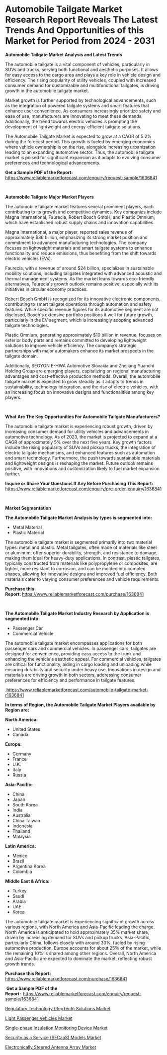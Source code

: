 <p><h1>Automobile Tailgate Market Research Report Reveals The Latest Trends And Opportunities of this Market for Period from 2024 - 2031</h1></p><p><strong>Automobile Tailgate Market Analysis and Latest Trends</strong></p>
<p><p>The automobile tailgate is a vital component of vehicles, particularly in SUVs and trucks, serving both functional and aesthetic purposes. It allows for easy access to the cargo area and plays a key role in vehicle design and efficiency. The rising popularity of utility vehicles, coupled with increased consumer demand for customizable and multifunctional tailgates, is driving growth in the automobile tailgate market.</p><p>Market growth is further supported by technological advancements, such as the integration of powered tailgate systems and smart features that enhance user convenience. As consumers increasingly prioritize safety and ease of use, manufacturers are innovating to meet these demands. Additionally, the trend towards electric vehicles is prompting the development of lightweight and energy-efficient tailgate solutions.</p><p>The Automobile Tailgate Market is expected to grow at a CAGR of 5.2% during the forecast period. This growth is fueled by emerging economies where vehicle ownership is on the rise, alongside increasing urbanization leading to an expanding automotive sector. Thus, the automobile tailgate market is poised for significant expansion as it adapts to evolving consumer preferences and technological advancements.</p></p>
<p><strong>Get a Sample PDF of the Report:&nbsp;</strong> <a href="https://www.reliablemarketforecast.com/enquiry/request-sample/1636841?utm_campaign=1117&utm_medium=2&utm_source=Github&utm_content=ia&utm_term=07122024&utm_id=automobile-tailgate">https://www.reliablemarketforecast.com/enquiry/request-sample/1636841</a></p>
<p>&nbsp;</p>
<p><strong>Automobile Tailgate Major Market Players</strong></p>
<p><p>The automobile tailgate market features several prominent players, each contributing to its growth and competitive dynamics. Key companies include Magna International, Faurecia, Robert Bosch GmbH, and Plastic Omnium, which have established robust supply chains and innovation capabilities. </p><p>Magna International, a major player, reported sales revenue of approximately $36 billion, emphasizing its strong market position and commitment to advanced manufacturing technologies. The company focuses on lightweight materials and smart tailgate systems to enhance functionality and reduce emissions, thus benefiting from the shift towards electric vehicles (EVs).</p><p>Faurecia, with a revenue of around $24 billion, specializes in sustainable mobility solutions, including tailgates integrated with advanced acoustic and thermal management systems. As the market leans towards eco-friendly alternatives, Faurecia's growth outlook remains positive, especially with its initiatives in circular economy practices.</p><p>Robert Bosch GmbH is recognized for its innovative electronic components, contributing to smart tailgate operations through automation and safety features. While specific revenue figures for its automotive segment are not disclosed, Bosch's extensive portfolio positions it well for future growth, particularly in the EV segment, which is increasingly adopting advanced tailgate technologies.</p><p>Plastic Omnium, generating approximately $10 billion in revenue, focuses on exterior body parts and remains committed to developing lightweight solutions to improve vehicle efficiency. The company’s strategic partnerships with major automakers enhance its market prospects in the tailgate domain.</p><p>Additionally, SEOYON E-HWA Automotive Slovakia and Zhejiang Yuanchi Holding Group are emerging players, capitalizing on regional manufacturing advantages and cost-effective production methods. Overall, the automobile tailgate market is expected to grow steadily as it adapts to trends in sustainability, technology integration, and the rise of electric vehicles, with an increasing focus on innovative designs and functionalities among key players.</p></p>
<p>&nbsp;</p>
<p><strong>What Are The Key Opportunities For Automobile Tailgate Manufacturers?</strong></p>
<p><p>The automobile tailgate market is experiencing robust growth, driven by increasing consumer demand for utility vehicles and advancements in automotive technology. As of 2023, the market is projected to expand at a CAGR of approximately 5% over the next five years. Key growth factors include the rising popularity of SUVs and pickup trucks, the integration of electric tailgate mechanisms, and enhanced features such as automation and smart technology. Furthermore, the push towards sustainable materials and lightweight designs is reshaping the market. Future outlook remains positive, with innovations and customization likely to fuel market expansion further.</p></p>
<p><strong>Inquire or Share Your Questions If Any Before Purchasing This Report:</strong> <a href="https://www.reliablemarketforecast.com/enquiry/pre-order-enquiry/1636841?utm_campaign=1117&utm_medium=2&utm_source=Github&utm_content=ia&utm_term=07122024&utm_id=automobile-tailgate">https://www.reliablemarketforecast.com/enquiry/pre-order-enquiry/1636841</a></p>
<p>&nbsp;</p>
<p><strong>Market Segmentation</strong></p>
<p><strong>The Automobile Tailgate Market Analysis by types is segmented into:</strong></p>
<p><ul><li>Metal Material</li><li>Plastic Material</li></ul></p>
<p><p>The automobile tailgate market is segmented primarily into two material types: metal and plastic. Metal tailgates, often made of materials like steel or aluminum, offer superior durability, strength, and resistance to damage, making them ideal for heavy-duty applications. In contrast, plastic tailgates, typically constructed from materials like polypropylene or composites, are lighter, more resistant to corrosion, and can be molded into complex shapes, allowing for innovative designs and improved fuel efficiency. Both materials cater to varying consumer preferences and vehicle requirements.</p></p>
<p><strong>Purchase this Report:&nbsp;</strong><a href="https://www.reliablemarketforecast.com/purchase/1636841?utm_campaign=1117&utm_medium=2&utm_source=Github&utm_content=ia&utm_term=07122024&utm_id=automobile-tailgate">https://www.reliablemarketforecast.com/purchase/1636841</a></p>
<p>&nbsp;</p>
<p><strong>The Automobile Tailgate Market Industry Research by Application is segmented into:</strong></p>
<p><ul><li>Passenger Car</li><li>Commercial Vehicle</li></ul></p>
<p><p>The automobile tailgate market encompasses applications for both passenger cars and commercial vehicles. In passenger cars, tailgates are designed for convenience, providing easy access to the trunk and enhancing the vehicle's aesthetic appeal. For commercial vehicles, tailgates are critical for functionality, aiding in cargo loading and unloading while ensuring durability and security under heavy use. Innovations in design and materials are driving growth in both sectors, addressing consumer preferences for efficiency and performance in tailgate features.</p></p>
<p><a href="https://www.reliablemarketforecast.com/automobile-tailgate-market-r1636841?utm_campaign=1117&utm_medium=2&utm_source=Github&utm_content=ia&utm_term=07122024&utm_id=automobile-tailgate">&nbsp;https://www.reliablemarketforecast.com/automobile-tailgate-market-r1636841</a></p>
<p><strong>In terms of Region, the Automobile Tailgate Market Players available by Region are:</strong></p>
<p>
    <p> <strong> North America: </strong>
        <ul>
            <li>United States</li>
            <li>Canada</li>
        </ul>
        </p> 
    <p> <strong> Europe: </strong>
        <ul>
            <li>Germany</li>
            <li>France</li>
            <li>U.K.</li>
            <li>Italy</li>
            <li>Russia</li>
        </ul>
        </p> 
    <p> <strong> Asia-Pacific: </strong>
        <ul>
            <li>China</li>
            <li>Japan</li>
            <li>South Korea</li>
            <li>India</li>
            <li>Australia</li>
            <li>China Taiwan</li>
            <li>Indonesia</li>
            <li>Thailand</li>
            <li>Malaysia</li>
        </ul>
        </p> 
    <p> <strong> Latin America: </strong>
        <ul>
            <li>Mexico</li>
            <li>Brazil</li>
            <li>Argentina Korea</li>
            <li>Colombia</li>
        </ul>
        </p> 
    <p> <strong> Middle East & Africa: </strong>
        <ul>
            <li>Turkey</li>
            <li>Saudi</li>
            <li>Arabia</li>
            <li>UAE</li>
            <li>Korea</li>
        </ul>
    </p>
    </p>
<p><p>The automobile tailgate market is experiencing significant growth across various regions, with North America and Asia-Pacific leading the charge. North America is anticipated to hold approximately 35% market share, driven by increasing demand for SUVs and pickup trucks. Asia-Pacific, particularly China, follows closely with around 30%, fueled by rising automotive production. Europe accounts for about 25% of the market, while the remaining 10% is shared among other regions. Overall, North America and Asia-Pacific are expected to dominate the market, reflecting robust growth trends.</p></p>
<p><strong>Purchase this Report: </strong><a href="https://www.reliablemarketforecast.com/purchase/1636841?utm_campaign=1117&utm_medium=2&utm_source=Github&utm_content=ia&utm_term=07122024&utm_id=automobile-tailgate">https://www.reliablemarketforecast.com/purchase/1636841</a></p>
<p>&nbsp;<strong>Get a Sample PDF of the Report:&nbsp;&nbsp;</strong><a href="https://www.reliablemarketforecast.com/enquiry/request-sample/1636841?utm_campaign=1117&utm_medium=2&utm_source=Github&utm_content=ia&utm_term=07122024&utm_id=automobile-tailgate">https://www.reliablemarketforecast.com/enquiry/request-sample/1636841</a></p>
<p><strong></strong></p>
<p><p><a href="https://www.linkedin.com/pulse/regional-global-regulatory-technology-regtech-solutions-market-ezjpf?utm_campaign=1117&utm_medium=2&utm_source=Github&utm_content=ia&utm_term=07122024&utm_id=automobile-tailgate">Regulatory Technology (RegTech) Solutions Market</a></p><p><a href="https://issuu.com/reportprime-2/docs/light-passenger-vehicles-market-size-2030.pptx?utm_campaign=1117&utm_medium=2&utm_source=Github&utm_content=ia&utm_term=07122024&utm_id=automobile-tailgate">Light Passenger Vehicles Market</a></p><p><a href="https://github.com/AKSHATREPORTPRIME/Market-Research-Report-List-6/blob/main/single-phase-insulation-monitoring-device-market.md?utm_campaign=1117&utm_medium=2&utm_source=Github&utm_content=ia&utm_term=07122024&utm_id=automobile-tailgate">Single-phase Insulation Monitoring Device Market</a></p><p><a href="https://www.linkedin.com/pulse/global-security-service-secaas-models-market-focus-application-kydgf?utm_campaign=1117&utm_medium=2&utm_source=Github&utm_content=ia&utm_term=07122024&utm_id=automobile-tailgate">Security as a Service (SECaaS) Models Market</a></p><p><a href="https://issuu.com/reportprime-2/docs/electronically-steered-antenna-array-market-size-2?utm_campaign=1117&utm_medium=2&utm_source=Github&utm_content=ia&utm_term=07122024&utm_id=automobile-tailgate">Electronically Steered Antenna Array Market</a></p></p>
